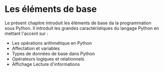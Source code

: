 Les éléments de base
=======================
Le présent chapitre introduit les éléments de base da la programmation sous Python. Il introduit les grandes caractéristiques du langage Python en mettant l'accent sur :
-  Les opérations arithmétique en Python
- Affectation et variables
- Types de données de base dans Python
- Opérateurs logiques et relationnels
- Affichage Lecture d'informations
